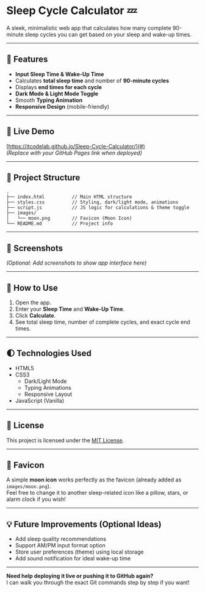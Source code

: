 # Sleep Cycle Calculator 💤

A sleek, minimalistic web app that calculates how many complete 90-minute sleep cycles you can get based on your sleep and wake-up times.

---

## 🌟 Features

- **Input Sleep Time & Wake-Up Time**
- Calculates **total sleep time** and number of **90-minute cycles**
- Displays **end times for each cycle**
- **Dark Mode & Light Mode Toggle**
- Smooth **Typing Animation**
- **Responsive Design** (mobile-friendly)

---

## 🚀 Live Demo

[https://itcodelab.github.io/Sleep-Cycle-Calculator/](#)  
*(Replace with your GitHub Pages link when deployed)*

---

## 📂 Project Structure

```
.
├── index.html          // Main HTML structure
├── styles.css          // Styling, dark/light mode, animations
├── script.js           // JS logic for calculations & theme toggle
├── images/
│   └── moon.png        // Favicon (Moon Icon)
└── README.md           // Project info
```

---

## 📸 Screenshots

*(Optional: Add screenshots to show app interface here)*

---

## 🔧 How to Use

1. Open the app.
2. Enter your **Sleep Time** and **Wake-Up Time**.
3. Click **Calculate**.
4. See total sleep time, number of complete cycles, and exact cycle end times.

---

## 🌓 Technologies Used

- HTML5
- CSS3
  - Dark/Light Mode
  - Typing Animations
  - Responsive Layout
- JavaScript (Vanilla)

---

## 📄 License

This project is licensed under the [MIT License](LICENSE).

---

## 🌙 Favicon

A simple **moon icon** works perfectly as the favicon (already added as `images/moon.png`).  
Feel free to change it to another sleep-related icon like a pillow, stars, or alarm clock if you wish!

---

## 💡 Future Improvements (Optional Ideas)

- Add sleep quality recommendations
- Support AM/PM input format option
- Store user preferences (theme) using local storage
- Add sound notification for ideal wake-up time

---

**Need help deploying it live or pushing it to GitHub again?**  
I can walk you through the exact Git commands step by step if you want!
